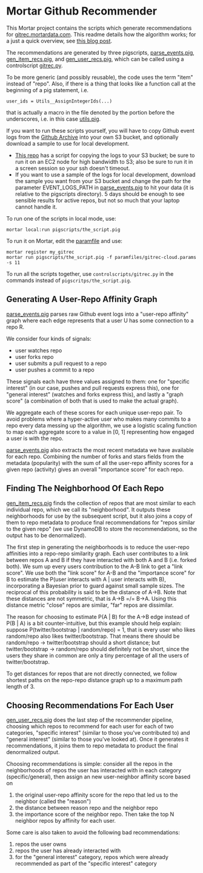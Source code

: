 # Mortar Github Recommender

This Mortar project contains the scripts which generate recommendations for [gitrec.mortardata.com](http://gitrec.mortardata.com/). This readme details how the algorithm works; for a just a quick overview, see [this blog post](http://blog.mortardata.com/post/53294300530/gitrec-your-personalized-github-repo-recommender).

The recommendations are generated by three pigscripts, [parse_events.pig](pigscripts/parse_events.pig), [gen_item_recs.pig](pigscripts/gen_item_recs.pig), and [gen_user_recs.pig](pigscripts/gen_user_recs.pig), which can be called using a controlscript [gitrec.py](controlscripts/gitrec.py).

To be more generic (and possibly reusable), the code uses the term "item" instead of "repo". Also, if there is a thing that looks like a function call at the beginning of a pig statement, i.e.
    
    user_ids = Utils__AssignIntegerIds(...)

that is actually a macro in the file denoted by the portion before the underscores, i.e. in this case [utils.pig](macros/utils.pig).

If you want to run these scripts yourself, you will have to copy Github event logs from the [Github Archive](http://www.githubarchive.org/) into your own S3 bucket, and optionally download a sample to use for local development.

- [This repo](https://github.com/MarkRoddy/github-data) has a script for copying the logs to your S3 bucket; be sure to run it on an EC2 node for high bandwidth to S3; also be sure to run it in a screen session so your ssh doesn't timeout.
- If you want to use a sample of the logs for local development, download the sample you want from your S3 bucket and change the path for the parameter EVENT_LOGS_PATH in [parse_events.pig](pigscripts/parse_events.pig) to hit your data (it is relative to the pigscripts directory). 5 days should be enough to see sensible results for active repos, but not so much that your laptop cannot handle it.

To run one of the scripts in local mode, use:

    mortar local:run pigscripts/the_script.pig

To run it on Mortar, edit the [paramfile](paramfiles/gitrec-cloud.params) and use:

	mortar register my_gitrec
    mortar run pigscripts/the_script.pig -f paramfiles/gitrec-cloud.params -s 11

To run all the scripts together, use `controlscripts/gitrec.py` in the commands instead of `pigscritps/the_script.pig`.

## Generating A User-Repo Affinity Graph

[parse_events.pig](pigscripts/parse_events.pig) parses raw Github event logs into a "user-repo affinity" graph where each edge represents that a user U has some connection to a repo R.

We consider four kinds of signals:

- user watches repo
- user forks repo
- user submits a pull request to a repo
- user pushes a commit to a repo

These signals each have three values assigned to them: one for "specific interest" (in our case, pushes and pull requests express this), one for "general interest" (watches and forks express this), and lastly a "graph score" (a combination of both that is used to make the actual graph).

We aggregate each of these scores for each unique user-repo pair. To avoid problems where a hyper-active user who makes many commits to a repo every data messing up the algorithm, we use a logistic scaling function to map each aggregate score to a value in [0, 1] representing how engaged a user is with the repo.

[parse_events.pig](pigscripts/parse_events.pig) also extracts the most recent metadata we have available for each repo. Combining the number of forks and stars fields from the metadata (popularity) with the sum of all the user-repo affinity scores for a given repo (activity) gives an overall "importance score" for each repo.

## Finding The Neighborhood Of Each Repo

[gen_item_recs.pig](pigscripts/gen_item_recs.pig) finds the collection of repos that are most similar to each individual repo, which we call its "neighborhood". It outputs these neighborhoods for use by the subsequent script, but it also joins a copy of them to repo metadata to produce final recommendations for "repos similar to the given repo" (we use DynamoDB to store the recommendations, so the output has to be denormalized).

The first step in generating the neighborhoods is to reduce the user-repo affinities into a repo-repo similarity graph. Each user contributes to a link between repos A and B if they have interacted with both A and B (i.e. forked both). We sum up every users contribution to the A-B link to get a "link score". We use both the "link score" for A-B and the "importance score" for B to estimate the P(user interacts with A | user interacts with B), incorporating a Bayesian prior to guard against small sample sizes. The reciprocal of this probability is said to be the distance of A->B. Note that these distances are not symmetric, that is A->B =/= B->A. Using this distance metric "close" repos are similar, "far" repos are dissimilar.

The reason for choosing to estimate P(A | B) for the A->B edge instead of P(B | A) is a bit counter-intuitive, but this example should help explain: suppose P(twitter/bootstrap | random/repo) = 1, that is every user who likes random/repo also likes twitter/bootstrap. That means there should be random/repo -> twitter/bootstrap should a short distance; but twitter/bootstrap -> random/repo should definitely not be short, since the users they share in common are only a tiny percentage of all the users of twitter/bootstrap.

To get distances for repos that are not directly connected, we follow shortest paths on the repo-repo distance graph up to a maximum path length of 3.

## Choosing Recommendations For Each User

[gen_user_recs.pig](pigscripts/gen_user_recs.pig) does the last step of the recommender pipeline, choosing which repos to recommend for each user for each of two categories, "specific interest" (similar to those you've contributed to) and "general interest" (similar to those you've looked at). Once it generates it recommendations, it joins them to repo metadata to product the final denormalized output.

Choosing recommendations is simple: consider all the repos in the neighborhoods of repos the user has interacted with in each category (specific/general), then assign an new user-neighbor affinity score based on

1. the original user-repo affinity score for the repo that led us to the neighbor (called the "reason")
2. the distance between reason repo and the neighbor repo
3. the importance score of the neighbor repo. Then take the top N neighbor repos by affinity for each user.

Some care is also taken to avoid the following bad recommendations:

1. repos the user owns
2. repos the user has already interacted with
3. for the "general interest" category, repos which were already recommended as part of the "specific interest" category

